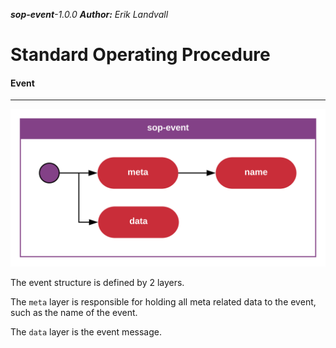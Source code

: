 _**sop-event**-1.0.0_
_**Author:** Erik Landvall_
# Standard Operating Procedure
#### Event
---

![Event diagram](diagram/sop-event.svg)

The event structure is defined by 2 layers.

The `meta` layer is responsible for holding all meta related data to the event, such as the name of the event.

The `data` layer is the event message.

